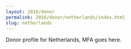 ```yaml
---
layout: 2016/donor
permalink: 2016/donor/netherlands/index.html
slug: netherlands
---
```


Donor profile for Netherlands, MFA goes here.
